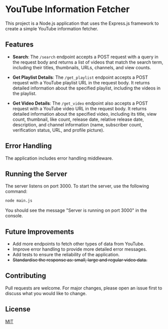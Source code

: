 # YouTube Information Fetcher

This project is a Node.js application that uses the Express.js framework to create a simple YouTube information fetcher. 

## Features

- **Search**: The `/search` endpoint accepts a POST request with a query in the request body and returns a list of videos that match the search term, including their titles, thumbnails, URLs, channels, and view counts.

- **Get Playlist Details**: The `/get_playlist` endpoint accepts a POST request with a YouTube playlist URL in the request body. It returns detailed information about the specified playlist, including the videos in the playlist.

- **Get Video Details**: The `/get_video` endpoint also accepts a POST request with a YouTube video URL in the request body. It returns detailed information about the specified video, including its title, view count, thumbnail, like count, release date, relative release date, description, and channel information (name, subscriber count, verification status, URL, and profile picture).

## Error Handling

The application includes error handling middleware.

## Running the Server

The server listens on port 3000. To start the server, use the following command:

```bash
node main.js
```
You should see the message "Server is running on port 3000" in the console.

## Future Improvements

- Add more endpoints to fetch other types of data from YouTube.
- Improve error handling to provide more detailed error messages.
- Add tests to ensure the reliability of the application.
- ~~Standardise the response as: small, large and regular video data.~~

## Contributing

Pull requests are welcome. For major changes, please open an issue first to discuss what you would like to change.

## License

[MIT](https://choosealicense.com/licenses/mit/)
